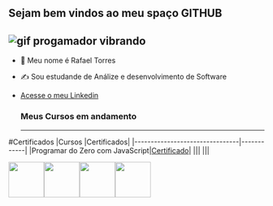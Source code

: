 <!---
- 👋 Hi, I’m RafaelTorres700
- 👀 I’m interested in ...
- 🌱 I’m currently learning ...
- 💞️ I’m looking to collaborate on ...
- 📫 How to reach me ...
- 😄 Pronouns: ...
- ⚡ Fun fact: ...


RafaelTorres700/RafaelTorres700 is a ✨ special ✨ repository because its `README.md` (this file) appears on your GitHub profile.
You can click the Preview link to take a look at your changes.
--->

## Sejam bem vindos ao meu spaço GITHUB
![gif progamador vibrando](https://i.imgur.com/rTZkf4K.gif)
----------------------------------------------------
- 🥸 Meu nome é Rafael Torres
- ✍️ Sou estudande de Análize e desenvolvimento de Software
- [ Acesse o meu Linkedin](https://www.linkedin.com/in/rafael-torres-447468353/)

  ### Meus Cursos em andamento
  -------------------------------------------
#Certificados
|Cursos                          |Certificados|
|--------------------------------|------------|
|Programar do Zero com JavaScript|[Certificado](https://hermes.dio.me/certificates/PYFEBL2D.pdf)|
|||
|||



<img src="https://cdn.jsdelivr.net/gh/devicons/devicon@latest/icons/github/github-original-wordmark.svg" width="70px"><img src="https://cdn.jsdelivr.net/gh/devicons/devicon@latest/icons/javascript/javascript-original.svg" width="70px"><img src="https://cdn.jsdelivr.net/gh/devicons/devicon@latest/icons/html5/html5-original-wordmark.svg" width="70px"><img src="https://cdn.jsdelivr.net/gh/devicons/devicon@latest/icons/css3/css3-original-wordmark.svg" width="70px">
